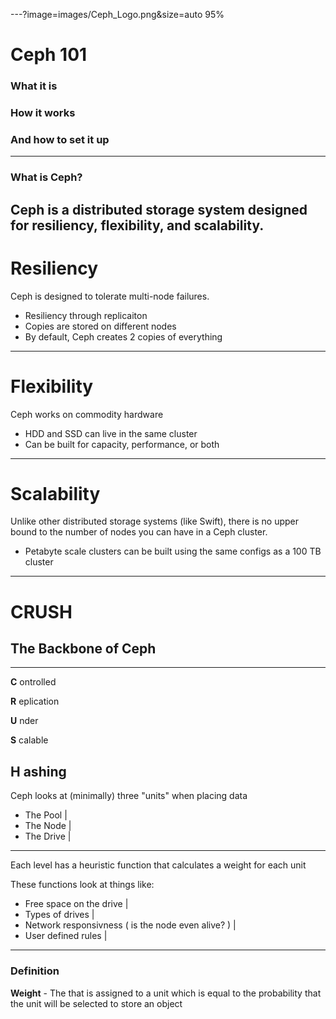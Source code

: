 ---?image=images/Ceph_Logo.png&size=auto 95%
# Ceph 101
### What it is
### How it works
### And how to set it up
---
### What is Ceph?


 Ceph is a distributed storage system designed for resiliency, flexibility, and scalability.
---
# Resiliency


Ceph is designed to tolerate multi-node failures.
 - Resiliency through replicaiton
 - Copies are stored on different nodes
 - By default, Ceph creates 2 copies of everything
---
# Flexibility


Ceph works on commodity hardware
 - HDD and SSD can live in the same cluster
 - Can be built for capacity, performance, or both
---
# Scalability


Unlike other distributed storage systems (like Swift), there is no upper bound to the number of nodes you can have in a Ceph cluster.
 - Petabyte scale clusters can be built using the same configs as a 100 TB cluster
---
# CRUSH

## The Backbone of Ceph 
---
**C** ontrolled

**R** eplication

**U** nder

**S** calable

**H** ashing
---
Ceph looks at (minimally) three "units" when placing data

- The Pool  |
- The Node  |
- The Drive |
---

Each level has a heuristic function that calculates a weight for each unit


These functions look at things like:


- Free space on the drive                            |
- Types of drives                                    |
- Network responsivness ( is the node even alive? )  |
- User defined rules                                 |

---
### Definition 

**Weight** \- The that is assigned to a unit which is equal to the probability that the unit will be selected to store an object

 
